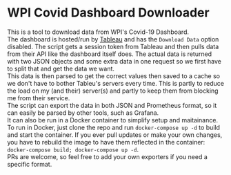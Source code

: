 # WPI Covid Dashboard Downloader
This is a tool to download data from WPI's Covid-19 Dashboard.  
The dashboard is hosted/run by [Tableau](https://www.tableau.com/) and has the `Download Data` option disabled.
The script gets a session token from Tableau and then pulls data from their API like the dashboard itself does. The actual data is returned with two JSON objects and some extra data in one request so we first have to split that and get the data we want.  
This data is then parsed to get the correct values then saved to a cache so we don't have to bother Tableu's servers every time. This is partly to reduce the load on my (and their) server(s) and partly to keep them from blocking me from their service.  
The script can export the data in both JSON and Prometheus format, so it can easily be parsed by other tools, such as Grafana.  
It can also be run in a Docker container to simplify setup and maitainance. To run in Docker, just clone the repo and run `docker-compose up -d` to build and start the container. If you ever pull updates or make your own changes, you have to rebuild the image to have them reflected in the container: `docker-compose build; docker-compose up -d`.  
PRs are welcome, so feel free to add your own exporters if you need a specific format.